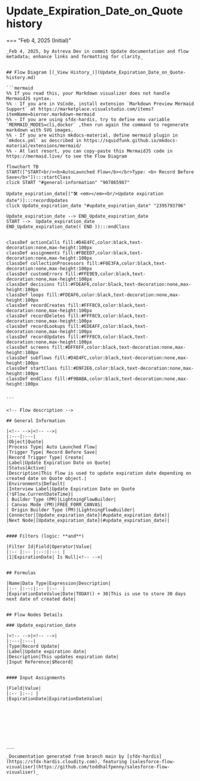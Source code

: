 # Update_Expiration_Date_on_Quote history

<!-- This page has been generated to be viewed with mkdocs-material, you can not view it just as markdown . Activate tab plugin following the doc at https://squidfunk.github.io/mkdocs-material/reference/content-tabs/ -->

=== "Feb 4, 2025 (Initial)"

    _Feb 4, 2025, by Astreva Dev in commit Update documentation and flow metadata; enhance links and formatting for clarity_

    
    ## Flow Diagram [(_View History_)](Update_Expiration_Date_on_Quote-history.md)
    
    ```mermaid
    %% If you read this, your Markdown visualizer does not handle MermaidJS syntax.
    %% - If you are in VsCode, install extension `Markdown Preview Mermaid Support` at https://marketplace.visualstudio.com/items?itemName=bierner.markdown-mermaid
    %% - If you are using sfdx-hardis, try to define env variable `MERMAID_MODES=cli,docker` ,then run again the command to regenerate markdown with SVG images.
    %% - If you are within mkdocs-material, define mermaid plugin in `mkdocs.yml` as described in https://squidfunk.github.io/mkdocs-material/extensions/mermaid/
    %% - At last resort, you can copy-paste this MermaidJS code in https://mermaid.live/ to see the Flow Diagram
    
    flowchart TB
    START(["START<br/><b>AutoLaunched Flow</b></br>Type: <b> Record Before Save</b>"]):::startClass
    click START "#general-information" "907865987"
    
    Update_expiration_date[("🛠️ <em></em><br/>Update expiration date")]:::recordUpdates
    click Update_expiration_date "#update_expiration_date" "2395793796"
    
    Update_expiration_date --> END_Update_expiration_date
    START -->  Update_expiration_date
    END_Update_expiration_date(( END )):::endClass
    
    
    classDef actionCalls fill:#D4E4FC,color:black,text-decoration:none,max-height:100px
    classDef assignments fill:#FBEED7,color:black,text-decoration:none,max-height:100px
    classDef collectionProcessors fill:#F0E3FA,color:black,text-decoration:none,max-height:100px
    classDef customErrors fill:#FFE9E9,color:black,text-decoration:none,max-height:100px
    classDef decisions fill:#FDEAF6,color:black,text-decoration:none,max-height:100px
    classDef loops fill:#FDEAF6,color:black,text-decoration:none,max-height:100px
    classDef recordCreates fill:#FFF8C9,color:black,text-decoration:none,max-height:100px
    classDef recordDeletes fill:#FFF8C9,color:black,text-decoration:none,max-height:100px
    classDef recordLookups fill:#EDEAFF,color:black,text-decoration:none,max-height:100px
    classDef recordUpdates fill:#FFF8C9,color:black,text-decoration:none,max-height:100px
    classDef screens fill:#DFF6FF,color:black,text-decoration:none,max-height:100px
    classDef subflows fill:#D4E4FC,color:black,text-decoration:none,max-height:100px
    classDef startClass fill:#D9F2E6,color:black,text-decoration:none,max-height:100px
    classDef endClass fill:#F9BABA,color:black,text-decoration:none,max-height:100px
    
    
    ```
    
    <!-- Flow description -->
    
    ## General Information
    
    |<!-- -->|<!-- -->|
    |:---|:---|
    |Object|Quote|
    |Process Type| Auto Launched Flow|
    |Trigger Type| Record Before Save|
    |Record Trigger Type| Create|
    |Label|Update Expiration Date on Quote|
    |Status|Active|
    |Description|This flow is used to update expiration date depending on created date on Quote object.|
    |Environments|Default|
    |Interview Label|Update Expiration Date on Quote {!$Flow.CurrentDateTime}|
    | Builder Type (PM)|LightningFlowBuilder|
    | Canvas Mode (PM)|FREE_FORM_CANVAS|
    | Origin Builder Type (PM)|LightningFlowBuilder|
    |Connector|[Update_expiration_date](#update_expiration_date)|
    |Next Node|[Update_expiration_date](#update_expiration_date)|
    
    
    #### Filters (logic: **and**)
    
    |Filter Id|Field|Operator|Value|
    |:-- |:-- |:--:|:--: |
    |1|ExpirationDate| Is Null|<!-- -->|
    
    
    ## Formulas
    
    |Name|Data Type|Expression|Description|
    |:-- |:--:|:-- |:--  |
    |ExpirationDateValue|Date|TODAY() + 30|This is use to store 30 days next date of created date|
    
    
    ## Flow Nodes Details
    
    ### Update_expiration_date
    
    |<!-- -->|<!-- -->|
    |:---|:---|
    |Type|Record Update|
    |Label|Update expiration date|
    |Description|This updates expiration date|
    |Input Reference|$Record|
    
    
    #### Input Assignments
    
    |Field|Value|
    |:-- |:--: |
    |ExpirationDate|ExpirationDateValue|
    
    
    
    
    
    
    
    
    ___
    
    _Documentation generated from branch main by [sfdx-hardis](https://sfdx-hardis.cloudity.com), featuring [salesforce-flow-visualiser](https://github.com/toddhalfpenny/salesforce-flow-visualiser)_

